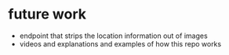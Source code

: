 # future work

* endpoint that strips the location information out of images
* videos and explanations and examples of how this repo works
